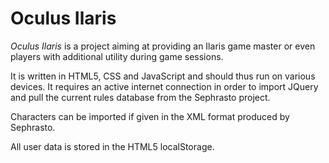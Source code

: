 # Oculus Ilaris

*Oculus Ilaris* is a project aiming at providing an Ilaris game master or even players with additional utility during game sessions. 

It is written in HTML5, CSS and JavaScript and should thus run on various devices. It requires an active internet connection in order to import JQuery and pull the current rules database from the Sephrasto project. 

Characters can be imported if given in the XML format produced by Sephrasto.

All user data is stored in the HTML5 localStorage. 
